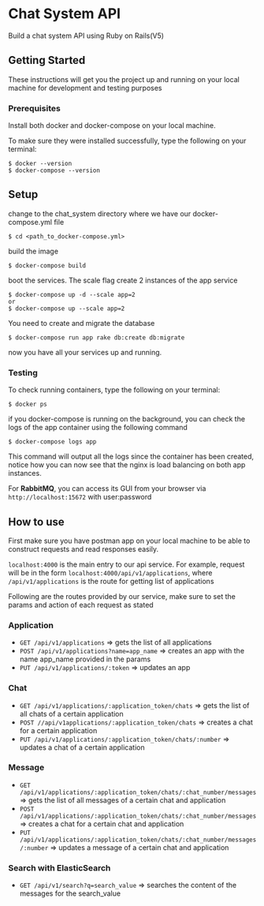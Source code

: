 # Chat System API

Build a chat system API using Ruby on Rails(V5)

## Getting Started

These instructions will get you the project up and running on your local machine for development and testing purposes

### Prerequisites

Install both docker and docker-compose on your local machine.

To make sure they were installed successfully, type the following on your terminal:

```
$ docker --version
$ docker-compose --version
```



## Setup

change to the chat_system directory where we have our docker-compose.yml file
```
$ cd <path_to_docker-compose.yml>
```

build the image
```
$ docker-compose build
```

boot the services. The scale flag create 2 instances of the app service
```
$ docker-compose up -d --scale app=2
or
$ docker-compose up --scale app=2
```

You need to create and migrate the database
```
$ docker-compose run app rake db:create db:migrate
```

now you have all your services up and running.

### Testing

To check running containers, type the following on your terminal:
```
$ docker ps
```

if you docker-compose is running on the background, you can check the logs of the app container using the following command
```
$ docker-compose logs app
```
This command will output all the logs since the container has been created, notice how you can now see that the nginx is load balancing on both app instances.

For __RabbitMQ__, you can access its GUI from your browser via `http://localhost:15672` with user:password

## How to use

First make sure you have postman app on your local machine to be able to construct requests and read responses easily.

`localhost:4000` is the main entry to our api service. For example, request will be in the form `localhost:4000/api/v1/applications`, where `/api/v1/applications` is the route for getting list of applications

Following are the routes provided by our service, make sure to set the params and action of each request as stated

### Application
* `GET /api/v1/applications` => gets the list of all applications
* `POST /api/v1/applications?name=app_name` => creates an app with the name app_name provided in the params
* `PUT /api/v1/applications/:token`  => updates an app

### Chat
* `GET /api/v1/applications/:application_token/chats` => gets the list of all chats of a certain application
* `POST //api/v1applications/:application_token/chats` => creates a chat for a certain application
* `PUT /api/v1/applications/:application_token/chats/:number`  => updates a chat of a certain application

### Message
* `GET /api/v1/applications/:application_token/chats/:chat_number/messages` => gets the list of all messages of a certain chat and application
* `POST /api/v1/applications/:application_token/chats/:chat_number/messages` => creates a chat for a certain chat and application
* `PUT /api/v1/applications/:application_token/chats/:chat_number/messages/:number`  => updates a message of a certain chat and application

### Search with ElasticSearch
* `GET /api/v1/search?q=search_value` => searches the content of the messages for the search_value
